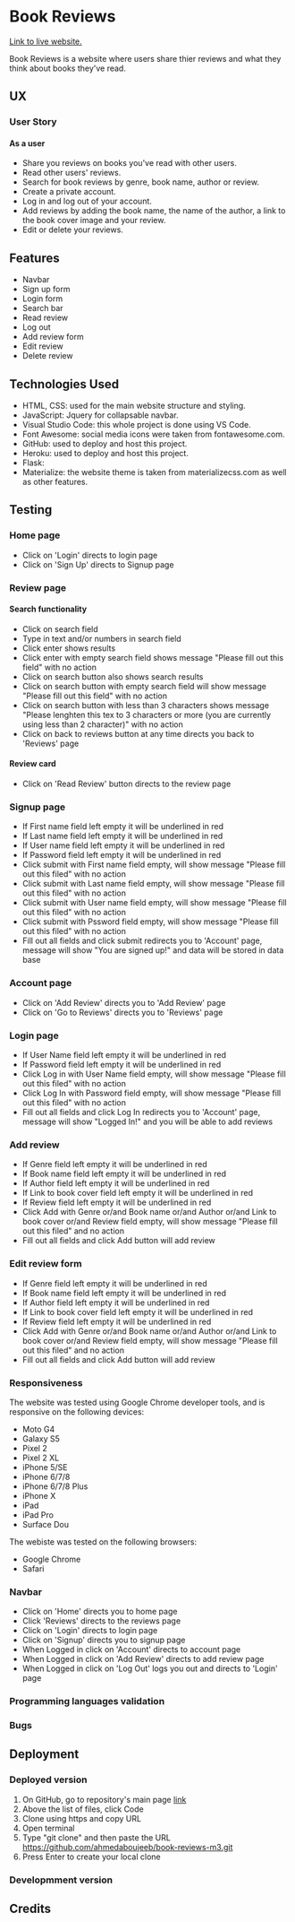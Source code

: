 # Book Reviews

[Link to live website.](https://book-reviews-m3.herokuapp.com/)

Book Reviews is a website where users share thier reviews and what they think about books they've read. 

## UX


### User Story

#### As a user

- Share you reviews on books you've read with other users.
- Read other users' reviews.
- Search for book reviews by genre, book name, author or review. 
- Create a private account.
- Log in and log out of your account.
- Add reviews by adding the book name, the name of the author, a link to the book cover image and your review.
- Edit or delete your reviews.


## Features

- Navbar
- Sign up form
- Login form
- Search bar
- Read review
- Log out
- Add review form
- Edit review
- Delete review


## Technologies Used

- HTML, CSS: used for the main website structure and styling.
- JavaScript: Jquery for collapsable navbar.
- Visual Studio Code: this whole project is done using VS Code.
- Font Awesome: social media icons were taken from fontawesome.com.
- GitHub: used to deploy and host this project.
- Heroku: used to deploy and host this project.
- Flask: 
- Materialize: the website theme is taken from materializecss.com as well as other features.


## Testing

### Home page

- Click on 'Login' directs to login page
- Click on 'Sign Up' directs to Signup page

### Review page

#### Search functionality
- Click on search field
- Type in text and/or numbers in search field
- Click enter shows results
- Click enter with empty search field shows message "Please fill out this field" with no action
- Click on search button also shows search results
- Click on search button with empty search field will show message "Please fill out this field" with no action
- Click on search button with less than 3 characters shows message "Please lenghten this tex to 3 characters or more (you are currently using less than 2 character)" with no action
- Click on back to reviews button at any time directs you back to 'Reviews' page

#### Review card

- Click on 'Read Review' button directs to the review page

### Signup page

- If First name field left empty it will be underlined in red
- If Last name field left empty it will be underlined in red
- If User name field left empty it will be underlined in red
- If Password field left empty it will be underlined in red
- Click submit with First name field empty, will show message "Please fill out this filed" with no action
- Click submit with Last name field empty, will show message "Please fill out this filed" with no action
- Click submit with User name field empty, will show message "Please fill out this filed" with no action
- Click submit with Pssword field empty, will show message "Please fill out this filed" with no action
- Fill out all fields and click submit redirects you to 'Account' page, message will show "You are signed up!" and data will be stored in data base

### Account page

- Click on 'Add Review' directs you to 'Add Review' page
- Click on 'Go to Reviews' directs you to 'Reviews' page

### Login page

- If  User Name field left empty it will be underlined in red
- If Password field left empty it will be underlined in red
- Click Log in with User Name field empty, will show message "Please fill out this filed" with no action
- Click Log In with Password field empty, will show message "Please fill out this filed" with no action
- Fill out all fields and click Log In redirects you to 'Account' page, message will show "Logged In!" and you will be able to add reviews

### Add review 

- If Genre field left empty it will be underlined in red
- If Book name field left empty it will be underlined in red
- If Author field left empty it will be underlined in red
- If Link to book cover field left empty it will be underlined in red
- If Review field left empty it will be underlined in red
- Click Add with Genre or/and Book name or/and Author or/and Link to book cover or/and Review field empty, will show message "Please fill out this filed" and no action
- Fill out all fields and click Add button will add review 


### Edit review form

- If Genre field left empty it will be underlined in red
- If Book name field left empty it will be underlined in red
- If Author field left empty it will be underlined in red
- If Link to book cover field left empty it will be underlined in red
- If Review field left empty it will be underlined in red
- Click Add with Genre or/and Book name or/and Author or/and Link to book cover or/and Review field empty, will show message "Please fill out this filed" and no action
- Fill out all fields and click Add button will add review 

### Responsiveness

The website was tested using Google Chrome developer tools, and is responsive on the following devices:

 - Moto G4
 - Galaxy S5
 - Pixel 2
 - Pixel 2 XL
 - iPhone 5/SE
 - iPhone 6/7/8
 - iPhone 6/7/8 Plus
 - iPhone X
 - iPad
 - iPad Pro
 - Surface Dou

 The webiste was tested on the following browsers:
 - Google Chrome
 - Safari

### Navbar

- Click on 'Home' directs you to home page
- Click 'Reviews' directs to the reviews page
- Click on 'Login' directs to login page
- Click on 'Signup' directs you to signup page
- When Logged in click on 'Account' directs to account page
- When Logged in click on 'Add Review' directs to add review page
- When Logged in click on 'Log Out' logs you out and directs to 'Login' page

### Programming languages validation


### Bugs



## Deployment

### Deployed version

1. On GitHub, go to repository's main page [link](https://github.com/ahmedaboujeeb/book-reviews-m3)
2. Above the list of files, click Code
3. Clone using https and copy URL
4. Open terminal
5. Type "git clone" and then paste the URL https://github.com/ahmedaboujeeb/book-reviews-m3.git
6. Press Enter to create your local clone

### Developmment version



## Credits

